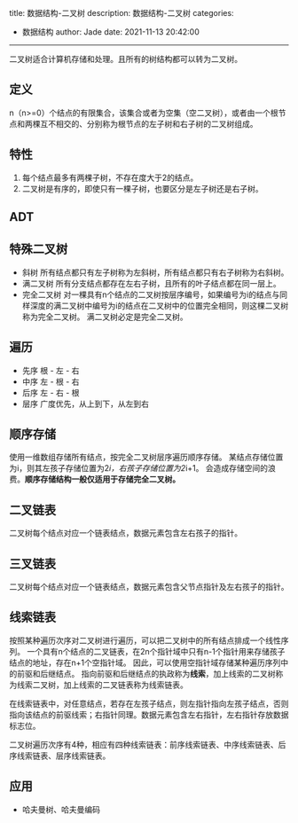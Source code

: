 title: 数据结构-二叉树
description: 数据结构-二叉树
categories:
  - 数据结构
author: Jade
date: 2021-11-13 20:42:00
---
二叉树适合计算机存储和处理。且所有的树结构都可以转为二叉树。

## 定义
n（n>=0）个结点的有限集合，该集合或者为空集（空二叉树），或者由一个根节点和两棵互不相交的、分别称为根节点的左子树和右子树的二叉树组成。

## 特性
1. 每个结点最多有两棵子树，不存在度大于2的结点。
2. 二叉树是有序的，即使只有一棵子树，也要区分是左子树还是右子树。

## ADT

## 特殊二叉树
- 斜树
所有结点都只有左子树称为左斜树，所有结点都只有右子树称为右斜树。
- 满二叉树
所有分支结点都存在左右子树，且所有的叶子结点都在同一层上。
- 完全二叉树
对一棵具有n个结点的二叉树按层序编号，如果编号为i的结点与同样深度的满二叉树中编号为i的结点在二叉树中的位置完全相同，则这棵二叉树称为完全二叉树。
满二叉树必定是完全二叉树。

## 遍历
- 先序 根 - 左 - 右
- 中序 左 - 根 - 右
- 后序 左 - 右 - 根
- 层序 广度优先，从上到下，从左到右

## 顺序存储
使用一维数组存储所有结点，按完全二叉树层序遍历顺序存储。
某结点存储位置为i，则其左孩子存储位置为2*i，右孩子存储位置为2*i+1。
会造成存储空间的浪费。**顺序存储结构一般仅适用于存储完全二叉树。**

## 二叉链表
二叉树每个结点对应一个链表结点，数据元素包含左右孩子的指针。

## 三叉链表
二叉树每个结点对应一个链表结点，数据元素包含父节点指针及左右孩子的指针。

## 线索链表
按照某种遍历次序对二叉树进行遍历，可以把二叉树中的所有结点排成一个线性序列。
一个具有n个结点的二叉链表，在2n个指针域中只有n-1个指针用来存储孩子结点的地址，存在n+1个空指针域。
因此，可以使用空指针域存储某种遍历序列中的前驱和后继结点。
指向前驱和后继结点的执政称为**线索**，加上线索的二叉树称为线索二叉树，加上线索的二叉链表称为线索链表。

在线索链表中，对任意结点，若存在左孩子结点，则左指针指向左孩子结点，否则指向该结点的前驱线索；右指针同理。数据元素包含左右指针，左右指针存放数据标志位。

二叉树遍历次序有4种，相应有四种线索链表：前序线索链表、中序线索链表、后序线索链表、层序线索链表。

## 应用
- 哈夫曼树、哈夫曼编码